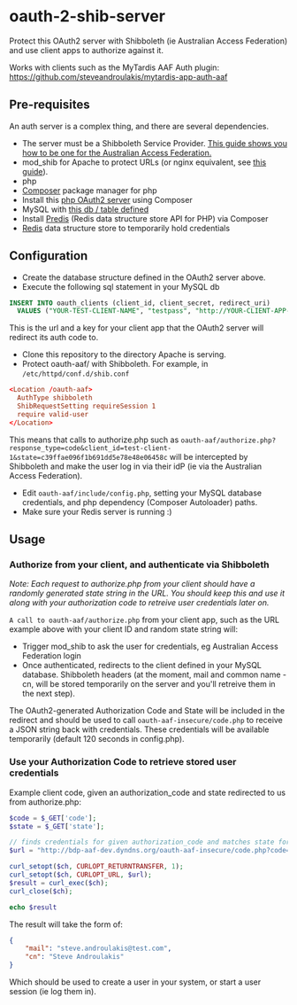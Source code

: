 oauth-2-shib-server
===================

Protect this OAuth2 server with Shibboleth (ie Australian Access Federation) and use client apps to authorize against it.

Works with clients such as the MyTardis AAF Auth plugin: https://github.com/steveandroulakis/mytardis-app-auth-aaf

## Pre-requisites

An auth server is a complex thing, and there are several dependencies.

* The server must be a Shibboleth Service Provider. [This guide shows you how to be one for the Australian Access Federation.](http://wiki.aaf.edu.au/tech-info/sp-install-guide)
* mod_shib for Apache to protect URLs (or nginx equivalent, see [this guide](http://davidjb.com/blog/2013/04/integrating-nginx-and-a-shibboleth-sp-with-fastcgi/)).
* php
* [Composer](http://getcomposer.org/) package manager for php
* Install this [php OAuth2 server](https://github.com/bshaffer/oauth2-server-php/) using Composer
* MySQL with [this db / table defined](https://github.com/bshaffer/oauth2-server-php/#define-your-schema)
* Install [Predis](https://github.com/nrk/predis) (Redis data structure store API for PHP) via Composer
* [Redis](http://redis.io/) data structure store to temporarily hold credentials

## Configuration

* Create the database structure defined in the OAuth2 server above.
* Execute the following sql statement in your MySQL db

```sql
INSERT INTO oauth_clients (client_id, client_secret, redirect_uri)
  VALUES ("YOUR-TEST-CLIENT-NAME", "testpass", "http://YOUR-CLIENT-APP-URL/")
```

This is the url and a key for your client app that the OAuth2 server will redirect its auth code to.

* Clone this repository to the directory Apache is serving.
* Protect oauth-aaf/ with Shibboleth. For example, in `/etc/httpd/conf.d/shib.conf`

```conf
<Location /oauth-aaf>
  AuthType shibboleth
  ShibRequestSetting requireSession 1
  require valid-user
</Location>
```

This means that calls to authorize.php such as `oauth-aaf/authorize.php?response_type=code&client_id=test-client-1&state=c39ffae096f1b691dd5e78e48e06458c` will be intercepted by Shibboleth and make the user log in via their idP (ie via the Australian Access Federation).

* Edit `oauth-aaf/include/config.php`, setting your MySQL database credentials, and php dependency (Composer Autoloader) paths.
* Make sure your Redis server is running :)

## Usage

### Authorize from your client, and authenticate via Shibboleth

_Note: Each request to authorize.php from your client should have a randomly generated state string in the URL. You should keep this and use it along with your authorization code to retreive user credentials later on._

`A call to oauth-aaf/authorize.php` from your client app, such as the URL example above with your client ID and random state string will:
* Trigger mod_shib to ask the user for credentials, eg Australian Access Federation login
* Once authenticated, redirects to the client defined in your MySQL database. Shibboleth headers (at the moment, mail and common name - cn, will be stored temporarily on the server and you'll retreive them in the next step).

The OAuth2-generated Authorization Code and State will be included in the redirect and should be used to call `oauth-aaf-insecure/code.php` to receive a JSON string back with credentials. These credentials will be available temporarily (default 120 seconds in config.php).

### Use your Authorization Code to retrieve stored user credentials

Example client code, given an authorization_code and state redirected to us from authorize.php:

```php
$code = $_GET['code'];
$state = $_GET['state'];

// finds credentials for given authorization_code and matches state for anti-forgery
$url = "http://bdp-aaf-dev.dyndns.org/oauth-aaf-insecure/code.php?code=" . $code . "&state=" . $state;

curl_setopt($ch, CURLOPT_RETURNTRANSFER, 1);
curl_setopt($ch, CURLOPT_URL, $url);
$result = curl_exec($ch);
curl_close($ch);

echo $result
```

The result will take the form of:

```json
{
    "mail": "steve.androulakis@test.com",
    "cn": "Steve Androulakis"
}
```

Which should be used to create a user in your system, or start a user session (ie log them in).
